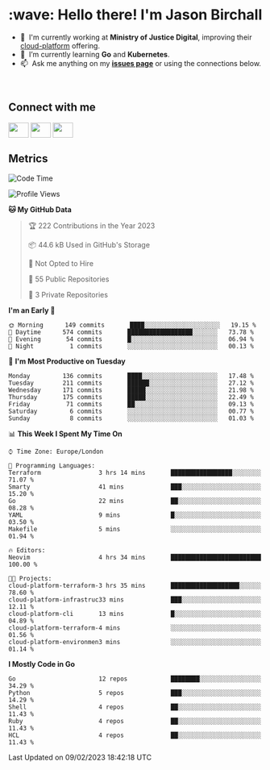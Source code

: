 <h1 align="left" id="jason-title">:wave: Hello there! I'm Jason Birchall</h1>

- :office: &nbsp;I'm currently working at **Ministry of Justice Digital**, improving their [cloud-platform](https://github.com/ministryofjustice/cloud-platform) offering.
- :seedling: &nbsp;I’m currently learning **Go** and **Kubernetes**.
- :mailbox: &nbsp;Ask me anything on my **[issues page]** or using the connections below.


<br>

<h2>Connect with me</h2>
<p>
<a href="https://twitter.com/jsonBirchall" target="blank"><img align="center" src="https://cdn.jsdelivr.net/npm/simple-icons@3.0.1/icons/twitter.svg" alt="" height="30" width="40" /></a>
<a href="https://keybase.io/json0" target="blank"><img align="center" src="https://cdn.jsdelivr.net/npm/simple-icons@3.0.1/icons/keybase.svg" alt="" height="30" width="40" /></a>
<a href="https://www.reddit.com/user/kakorate" target="blank"><img align="center" src="https://cdn.jsdelivr.net/npm/simple-icons@3.0.1/icons/reddit.svg" alt="" height="30" width="40" /></a>
</p>

<h2>Metrics</h2>

<!--START_SECTION:waka-->
![Code Time](http://img.shields.io/badge/Code%20Time-928%20hrs%209%20mins-blue)

![Profile Views](http://img.shields.io/badge/Profile%20Views-1-blue)

**🐱 My GitHub Data** 

> 🏆 222 Contributions in the Year 2023
 > 
> 📦 44.6 kB Used in GitHub's Storage 
 > 
> 🚫 Not Opted to Hire
 > 
> 📜 55 Public Repositories 
 > 
> 🔑 3 Private Repositories  
 > 
**I'm an Early 🐤** 

```text
🌞 Morning      149 commits       ████░░░░░░░░░░░░░░░░░░░░░   19.15 % 
🌆 Daytime      574 commits       ██████████████████░░░░░░░   73.78 % 
🌃 Evening       54 commits       █░░░░░░░░░░░░░░░░░░░░░░░░   06.94 % 
🌙 Night          1 commits       ░░░░░░░░░░░░░░░░░░░░░░░░░   00.13 % 

```
📅 **I'm Most Productive on Tuesday** 

```text
Monday         136 commits       ████░░░░░░░░░░░░░░░░░░░░░   17.48 % 
Tuesday        211 commits       ██████░░░░░░░░░░░░░░░░░░░   27.12 % 
Wednesday      171 commits       █████░░░░░░░░░░░░░░░░░░░░   21.98 % 
Thursday       175 commits       █████░░░░░░░░░░░░░░░░░░░░   22.49 % 
Friday          71 commits       ██░░░░░░░░░░░░░░░░░░░░░░░   09.13 % 
Saturday         6 commits       ░░░░░░░░░░░░░░░░░░░░░░░░░   00.77 % 
Sunday           8 commits       ░░░░░░░░░░░░░░░░░░░░░░░░░   01.03 % 

```


📊 **This Week I Spent My Time On** 

```text
⌚︎ Time Zone: Europe/London

💬 Programming Languages: 
Terraform                3 hrs 14 mins       █████████████████░░░░░░░░   71.07 % 
Smarty                   41 mins             ███░░░░░░░░░░░░░░░░░░░░░░   15.20 % 
Go                       22 mins             ██░░░░░░░░░░░░░░░░░░░░░░░   08.28 % 
YAML                     9 mins              █░░░░░░░░░░░░░░░░░░░░░░░░   03.50 % 
Makefile                 5 mins              ░░░░░░░░░░░░░░░░░░░░░░░░░   01.94 % 

🔥 Editors: 
Neovim                   4 hrs 34 mins       █████████████████████████   100.00 % 

🐱‍💻 Projects: 
cloud-platform-terraform-3 hrs 35 mins       ███████████████████░░░░░░   78.60 % 
cloud-platform-infrastruc33 mins             ███░░░░░░░░░░░░░░░░░░░░░░   12.11 % 
cloud-platform-cli       13 mins             █░░░░░░░░░░░░░░░░░░░░░░░░   04.89 % 
cloud-platform-terraform-4 mins              ░░░░░░░░░░░░░░░░░░░░░░░░░   01.56 % 
cloud-platform-environmen3 mins              ░░░░░░░░░░░░░░░░░░░░░░░░░   01.14 % 

```

**I Mostly Code in Go** 

```text
Go                       12 repos            ████████░░░░░░░░░░░░░░░░░   34.29 % 
Python                   5 repos             ███░░░░░░░░░░░░░░░░░░░░░░   14.29 % 
Shell                    4 repos             ██░░░░░░░░░░░░░░░░░░░░░░░   11.43 % 
Ruby                     4 repos             ██░░░░░░░░░░░░░░░░░░░░░░░   11.43 % 
HCL                      4 repos             ██░░░░░░░░░░░░░░░░░░░░░░░   11.43 % 

```



 Last Updated on 09/02/2023 18:42:18 UTC
<!--END_SECTION:waka-->

<!-- links -->

[issues page]: https://github.com/jasonBirchall/jasonBirchall/issues "jasonBirchall/issues"
